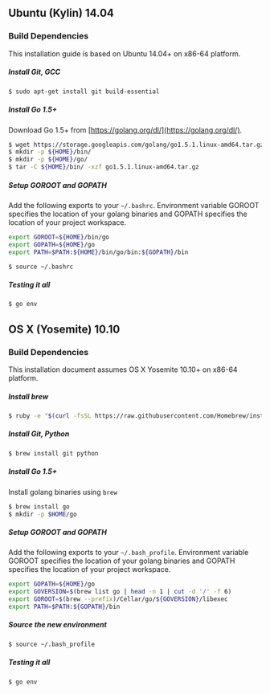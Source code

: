 ## Ubuntu (Kylin) 14.04
### Build Dependencies
This installation guide is based on Ubuntu 14.04+ on x86-64 platform.

##### Install Git, GCC
```sh
$ sudo apt-get install git build-essential
```

##### Install Go 1.5+

Download Go 1.5+ from [https://golang.org/dl/](https://golang.org/dl/).

```sh
$ wget https://storage.googleapis.com/golang/go1.5.1.linux-amd64.tar.gz
$ mkdir -p ${HOME}/bin/
$ mkdir -p ${HOME}/go/
$ tar -C ${HOME}/bin/ -xzf go1.5.1.linux-amd64.tar.gz
```
##### Setup GOROOT and GOPATH

Add the following exports to your ``~/.bashrc``. Environment variable GOROOT specifies the location of your golang binaries
and GOPATH specifies the location of your project workspace.

```sh
export GOROOT=${HOME}/bin/go
export GOPATH=${HOME}/go
export PATH=$PATH:${HOME}/bin/go/bin:${GOPATH}/bin
```
```sh
$ source ~/.bashrc
```

##### Testing it all 
```sh
$ go env
```

## OS X (Yosemite) 10.10
### Build Dependencies
This installation document assumes OS X Yosemite 10.10+ on x86-64 platform.

##### Install brew
```sh
$ ruby -e "$(curl -fsSL https://raw.githubusercontent.com/Homebrew/install/master/install)"
```

##### Install Git, Python
```sh
$ brew install git python
```

##### Install Go 1.5+

Install golang binaries using `brew`

```sh
$ brew install go
$ mkdir -p $HOME/go
```

##### Setup GOROOT and GOPATH

Add the following exports to your ``~/.bash_profile``. Environment variable GOROOT specifies the location of your golang binaries
and GOPATH specifies the location of your project workspace.

```sh
export GOPATH=${HOME}/go
export GOVERSION=$(brew list go | head -n 1 | cut -d '/' -f 6)
export GOROOT=$(brew --prefix)/Cellar/go/${GOVERSION}/libexec
export PATH=$PATH:${GOPATH}/bin
```

##### Source the new environment

```sh
$ source ~/.bash_profile
```

##### Testing it all 
```sh
$ go env
```

